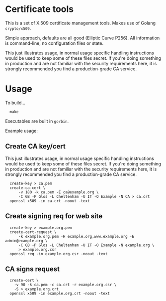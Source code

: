 
# Certificate tools

This is a set of X.509 certificate management tools.  Makes use of Golang
`crypto/x509`.

Simple approach, defaults are all good (Elliptic Curve P256).  All information
is command-line, no configuration files or state.

This just illustrates usage, in normal usage specific handling instructions
would be used to keep some of these files secret.  If you're doing something
in production and are not familiar with the security requirements here,
it is strongly recommended you find a production-grade CA service.

# Usage

To build...

```
  make
```

Executables are built in `go/bin`.

Example usage:

## Create CA key/cert

This just illustrates usage, in normal usage specific handling instructions
would be used to keep some of these files secret.  If you're doing something
in production and are not familiar with the security requirements here,
it is strongly recommended you find a production-grade CA service.

```
  create-key > ca.pem
  create-ca-cert \
      -v 180 -k ca.pem -E ca@example.org \
      -C GB -P Glos -L Cheltenham -U IT -O Example -N CA > ca.crt
  openssl x509 -in ca.crt -noout -text
```

## Create signing req for web site

```
  create-key > example.org.pem
  create-cert-request \
      -k example.org.pem -H example.org,www.example.org -E admin@example.org \
      -C GB -P Glos -L Cheltenham -U IT -O Example -N example.org \
      > example.org.csr
  openssl req -in example.org.csr -noout -text
```

## CA signs request

```
  create-cert \
    -v 90 -k ca.pem -c ca.crt -r example.org.csr \
    -S > example.org.crt
  openssl x509 -in example.org.crt -noout -text
```


